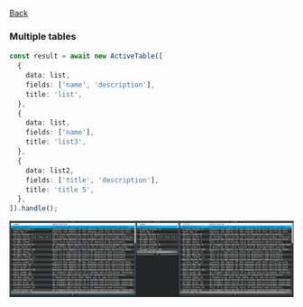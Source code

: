 [Back](../../README.md)

### Multiple tables

```typescript
const result = await new ActiveTable([
  {
    data: list,
    fields: ['name', 'description'],
    title: 'list',
  },
  {
    data: list,
    fields: ['name'],
    title: 'list3',
  },
  {
    data: list2,
    fields: ['title', 'description'],
    title: 'title 5',
  },
]).handle();
```

![Screenshot 3](./../../assets/screenshot_3.png)
